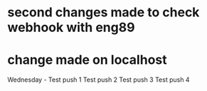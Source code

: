 # second changes made to check webhook with eng89
# change made on localhost 

Wednesday - Test push 1
Test push 2
Test push 3
Test push 4
